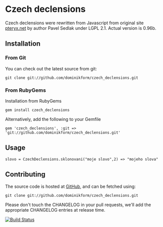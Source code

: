 # Czech declensions

Czech declensions were rewritten from Javascript from original site [pteryx.net](http://pteryx.net/sklonovani.html)
by author Pavel Sedlak under LGPL 2.1. Actual version is 0.96b.

## Installation

### From Git

You can check out the latest source from git:

    git clone git://github.com/dominikform/czech_declensions.git

### From RubyGems

Installation from RubyGems

    gem install czech_declensions

Alternatively, add the following to your Gemfile

    gem 'czech_declensions', :git => 'git://github.com/dominikform/czech_declensions.git'

## Usage

    slovo = CzechDeclensions.sklonovani("moje slovo",2) => "mojeho slova"

## Contributing

The source code is hosted at [GitHub](http://github.com/dominikform/czech_declensions), and can be fetched using:

    git clone git://github.com/dominikform/czech_declensions.git

Please don't touch the CHANGELOG in your pull requests, we'll add the appropriate CHANGELOG entries
at release time.

[![Build Status](https://secure.travis-ci.org/Shopify/active_merchant.png)](http://travis-ci.org/Shopify/active_merchant)

